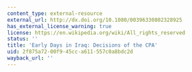 ```yaml
---
content_type: external-resource
external_url: http://dx.doi.org/10.1080/00396330802328925
has_external_license_warning: true
license: https://en.wikipedia.org/wiki/All_rights_reserved
status: ''
title: 'Early Days in Iraq: Decisions of the CPA'
uid: 2f875a72-00f9-45cc-a611-557c0a8bdc2d
wayback_url: ''
---
```

